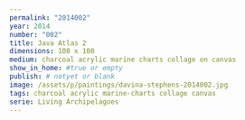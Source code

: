 ```yaml
---
permalink: "2014002"
year: 2014
number: "002"
title: Java Atlas 2
dimensions: 100 x 100
medium: charcoal acrylic marine charts collage on canvas
show_in_home: #true or empty
publish: # notyet or blank
image: /assets/p/paintings/davina-stephens-2014002.jpg
tags: charcoal acrylic marine-charts collage canvas
serie: Living Archipelagoes
---
```

